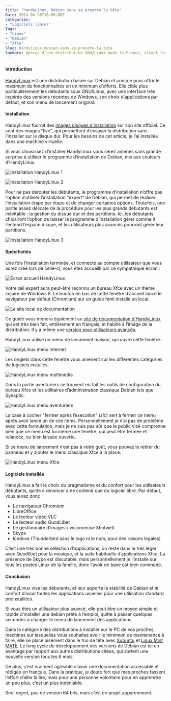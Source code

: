 ```yaml
---
title: "HandyLinux, Debian sans se prendre la tête"
Date: 2014-04-20T16:00:00Z
categories: 
- "Logiciels libres"
Tags: 
- "Linux"
- "Debian"
- "Xfce"
Slug: handylinux-debian-sans-se-prendre-la-tete
Summary: Aperçu d’une distribution GNU/Linux made in France, visant les débutants.
---
```


#### Introduction

[HandyLinux](http://handylinux.org/) est une distribution basée sur Debian et conçue pour offrir le maximum de fonctionnalités en un minimum d’efforts.
Elle cible plus particulièrement les débutants sous GNU/Linux, avec une interface très inspirée des versions récentes de Windows, son choix d’applications par défaut, et son menu de lancement original.

#### Installation

HandyLinux fournit des [images disques d’installation](http://handylinux.org/documentation/doku.php/obtenir_handylinux) sur son site officiel. Ce sont des images "live", qui permettent d’essayer la distribution sans l’installer sur le disque dur. Pour les besoins de cet article, je l’ai installée dans une machine virtuelle.

Si vous choisissez d’installer HandyLinux vous serez amenés sans grande surprise à utiliser le programme d’installation de Debian, mis aux couleurs d’HandyLinux.

![Installation HandyLinux 1](/img/handylinux/handylinux-install1.png)

![Installation HandyLinux 2](/img/handylinux/handylinux-install2.png)

Pour ne pas dérouter les débutants, le programme d’installation n’offre pas l’option d’utiliser l’installation "expert" de Debian, qui permet de réaliser l’installation étape par étape et de changer certaines options.
Toutefois, une partie assez délicate de la procédure pour les plus grands débutants est inévitable : la gestion du disque dur et des partitions.
Ici, les débutants choisiront l’option de laisser le programme d’installation gérer comme il l’entend l’espace disque, et les utilisateurs plus avancés pourront gérer leur partitions.

![Installation HandyLinux 3](/img/handylinux/handylinux-install3.png)

#### Spécificités

Une fois l’installation terminée, et connecté au compte utilisateur que vous aurez créé lors de celle-ci, vous êtes accueilli par ce sympathique écran :

![Écran accueil HandyLinux](/img/handylinux/handylinux-ecran-accueil.png)

Votre œil expert aura peut-être reconnu un bureau Xfce avec un thème inspiré de Windows 8.
Le bouton en bas de cette fenêtre d’accueil lance le navigateur par défaut (Chromium) sur un guide html installé en local.

![Le site local de documentation](/img/handylinux/handylinux-documentation.png)

Ce guide vous mènera également au [site de documentation d’HandyLinux](http://handylinux.org/wikimenu/) qui est très bien fait, entièrement en français, et habillé à l’image de la distribution.
Il y a même une [version pour utilisateurs avancés](http://handylinux.org/documentation/doku.php).

HandyLinux utilise un menu de lancement maison, qui ouvre cette fenêtre :

![HandyLinux menu internet](/img/handylinux/handylinux-menu-internet.png)

Les onglets dans cette fenêtre vous amènent sur les différentes catégories de logiciels installés.

![HandyLinux menu multimedia](/img/handylinux/handylinux-menu-multimedia.png)

Dans la partie aventuriers se trouvent en fait les outils de configuration du bureau Xfce et les utilitaires d’administration classique Debian tels que Synaptic.

![HandyLinux menu aventuriers](/img/handylinux/handylinux-menu-aventuriers.png)

La case à cocher "fermer après l’execution" (*sic*) sert à fermer ce menu après avoir lancé un de ces items. Personnellement je n’ai pas de problème avec cette formulation, mais je ne suis pas sûr que le public visé comprenne bien que ce menu est lui même une fenêtre, qui peut être fermée et relancée, ou bien laissée ouverte.

Si ce menu de lancement n’est pas à votre goût, vous pouvez le retirer du panneau et y ajouter le menu classique Xfce à la place.

![HandyLinux menu Xfce](/img/handylinux/handylinux-menu-xfce.png)

#### Logiciels installés

HandyLinux a fait le choix du pragmatisme et du confort pour les utilisateurs débutants, quitte à renoncer à ne contenir que du logiciel libre.
Par défaut, vous aurez donc :

* Le navigateur Chromium
* LibreOffice
* Le lecteur vidéo VLC
* Le lecteur audio QuodLibet
* Le gestionnaire d’images / visionneuse Shotwell
* Skype
* Icedove (Thunderbird sans le logo ni le nom, pour des raisons légales)

C’est une très bonne sélection d’applications, on reste dans le très léger avec Quodlibet pour la musique, et la suite habituelle d’applications Xfce.
La présence de Skype est discutable, mais personnellement je l’installe sur tous les postes Linux de la famille, donc l’avoir de base est bien commode.

#### Conclusion

HandyLinux vise les débutants, et leur apporte la stabilité de Debian et le confort d’avoir toutes les applications usuelles pour une utilisation standard préinstallées.

Si vous êtes un utilisateur plus avancé, elle peut être un moyen simple et rapide d’installer une debian prête à l’emploi, quitte à passer quelques secondes à changer le menu de lancement des applications.

Dans la catégorie des distributions à installer sur le PC de vos proches, machines sur lesquelles vous souhaitez avoir le minimum de maintenance à faire, elle se place aisément dans le trio de tête avec [Xubuntu](http://www.xubuntu.org) et [Linux Mint MATE](http://blog.linuxmint.com/?p=2493). Le long cycle de développement des versions de Debian est ici un avantage par rapport aux autres distributions citées, qui sortent une nouvelle version tous les 6 mois.

De plus, c’est vraiment agréable d’avoir une documentation accessible et rédigée en français. Dans la pratique, je doute fort que mes proches fassent l’effort d’aller la lire, mais pour une personne volontaire pour en apprendre un peu plus, c’est un plus indéniable.

Seul regret, pas de version 64 bits, mais c’est en projet apparemment.
